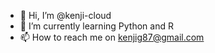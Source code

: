 - 👋 Hi, I’m @kenji-cloud
- 🌱 I’m currently learning Python and R
- 📫 How to reach me on kenjig87@gmail.com

<!---
kenji-cloud/kenji-cloud is a ✨ special ✨ repository because its `README.md` (this file) appears on your GitHub profile.
You can click the Preview link to take a look at your changes.
--->
